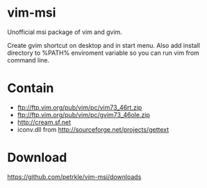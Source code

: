 vim-msi
=======

Unofficial msi package of vim and gvim.

Create gvim shortcut on desktop and in start menu. Also add install
directory to %PATH% enviroment variable so you can run vim from
command line.

Contain
=======

- ftp://ftp.vim.org/pub/vim/pc/vim73_46rt.zip
- ftp://ftp.vim.org/pub/vim/pc/gvim73_46ole.zip
- http://cream.sf.net
- iconv.dll from http://sourceforge.net/projects/gettext

Download
========

https://github.com/petrkle/vim-msi/downloads
